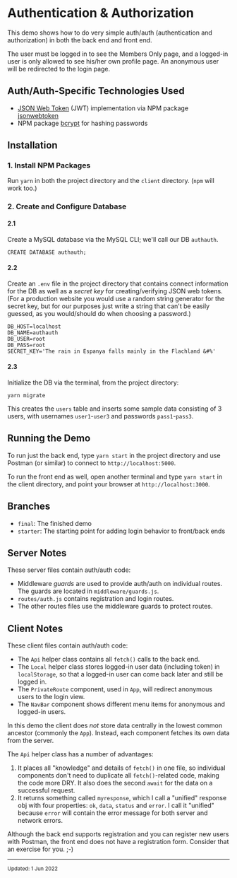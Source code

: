 # Authentication & Authorization


This demo shows how to do very simple auth/auth
(authentication and authorization) in both the back end
and front end.

The user must be logged in to see the Members Only page,
and a logged-in user is only allowed to see his/her own profile page.
An anonymous user will be redirected to the login page.


## Auth/Auth-Specific Technologies Used

- [JSON Web Token](https://jwt.io/) (JWT) implementation via NPM package [jsonwebtoken](https://github.com/auth0/node-jsonwebtoken)
- NPM package [bcrypt](https://www.npmjs.com/package/bcrypt) for hashing passwords


## Installation

### 1. Install NPM Packages

Run `yarn` in both the project directory and the `client` directory.
(`npm` will work too.)

### 2. Create and Configure Database

#### 2.1
Create a MySQL database via the MySQL CLI; we'll call our DB `authauth`.
```
CREATE DATABASE authauth;
```


#### 2.2
Create an `.env` file in the project directory that contains connect information for the DB
as well as a *secret key* for creating/verifying JSON web tokens.
(For a production website you would use a random string generator for the secret key, 
but for our purposes just write a string that can't be easily guessed, 
as you would/should do when choosing a password.)
```
DB_HOST=localhost
DB_NAME=authauth
DB_USER=root
DB_PASS=root
SECRET_KEY='The rain in Espanya falls mainly in the Flachland &#%'
```


#### 2.3
Initialize the DB via the terminal, from the project directory:
```
yarn migrate
```
This creates the `users` table and inserts some sample data consisting of 3 users, 
with usernames `user1`-`user3` and passwords `pass1`-`pass3`.



## Running the Demo

To run just the back end, type `yarn start` in the project directory and
use Postman (or similar) to connect to `http://localhost:5000`.

To run the front end as well, open another terminal and type `yarn start` in the client directory,
and point your browser at `http://localhost:3000`.


## Branches

- `final`: The finished demo
- `starter`: The starting point for adding login behavior to front/back ends


## Server Notes

These server files contain auth/auth code:

- Middleware *guards* are used to provide auth/auth on individual routes. The guards are located in `middleware/guards.js`.
- `routes/auth.js` contains registration and login routes.
- The other routes files use the middleware guards to protect routes.



## Client Notes

These client files contain auth/auth code:

- The `Api` helper class contains all `fetch()` calls to the back end.
- The `Local` helper class stores logged-in user data (including token) in `localStorage`, so that a logged-in user can come back later and still be logged in.
- The `PrivateRoute` component, used in `App`, will redirect anonymous users to the login view.
- The `NavBar` component shows different menu items for anonymous and logged-in users.

In this demo the client does *not* store data centrally in the lowest common ancestor (commonly the `App`). 
Instead, each component fetches its own data from the server.

The `Api` helper class has a number of advantages:
1. It places all "knowledge" and details of `fetch()` in one file, so individual components don't need 
to duplicate all `fetch()`-related code, making the code more DRY. It also does the second `await` for the data on a successful request.
1. It returns something called `myresponse`, which I call a "unified" response obj with four properties: 
`ok`, `data`, `status` and `error`. I call it "unified" because `error` will contain the error message for both server and network errors.

Although the back end supports registration and you can register new users with Postman, the front end does not have a registration form.
Consider that an exercise for you. ;-)


<hr />
<small>Updated: 1 Jun 2022</small>
